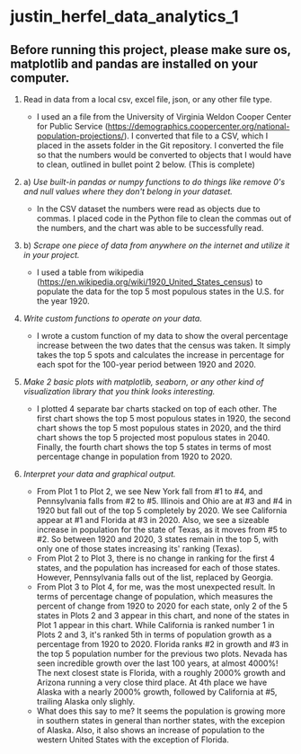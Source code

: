 # justin_herfel_data_analytics_1

## Before running this project, please make sure os, matplotlib and pandas are installed on your computer.

1. Read in data from a local csv, excel file, json, or any other file type.
    - I used an a file from the University of Virginia Weldon Cooper Center for Public Service (https://demographics.coopercenter.org/national-population-projections/). I converted that file to a CSV, which I placed in the assets folder in the Git repository. I converted the file so that the numbers would be converted to objects that I would have to clean, outlined in bullet point 2 below. (This is complete)

2. a) *Use built-in pandas or numpy functions to do things like remove 0's and null values where they don't belong in your dataset.*
    - In the CSV dataset the numbers were read as objects due to commas. I placed code in the Python file to clean the commas out of the numbers, and the chart was able to be successfully read.
2. b) *Scrape one piece of data from anywhere on the internet and utilize it in your project.*
    - I used a table from wikipedia (https://en.wikipedia.org/wiki/1920_United_States_census) to populate the data for the top 5 most populous states in the U.S. for the year 1920.

3. *Write custom functions to operate on your data.*
    - I wrote a custom function of my data to show the overal percentage increase between the two dates that the census was taken. It simply takes the top 5 spots and calculates the increase in percentage for each spot for the 100-year period between 1920 and 2020.

4. *Make 2 basic plots with matplotlib, seaborn, or any other kind of visualization library that you think looks interesting.*
    - I plotted 4 separate bar charts stacked on top of each other. The first chart shows the top 5 most populous states in 1920, the second chart shows the top 5 most populous states in 2020, and the third chart shows the top 5 projected most populous states in 2040. Finally, the fourth chart shows the top 5 states in terms of most percentage change in population from 1920 to 2020.

5. *Interpret your data and graphical output.*
    - From Plot 1 to Plot 2, we see New York fall from #1 to #4, and Pennsylvania falls from #2 to #5. Illinois and Ohio are at #3 and #4 in 1920 but fall out of the top 5 completely by 2020. We see California appear at #1 and Florida at #3 in 2020. Also, we see a sizeable increase in population for the state of Texas, as it moves from #5 to #2. So between 1920 and 2020, 3 states remain in the top 5, with only one of those states increasing its' ranking (Texas).
    - From Plot 2 to Plot 3, there is no change in ranking for the first 4 states, and the population has increased for each of those states. However, Pennsylvania falls out of the list, replaced by Georgia.
    - From Plot 3 to Plot 4, for me, was the most unexpected result. In terms of percentage change of population, which measures the percent of change from 1920 to 2020 for each state, only 2 of the 5 states in Plots 2 and 3 appear in this chart, and none of the states in Plot 1 appear in this chart. While California is ranked number 1 in Plots 2 and 3, it's ranked 5th in terms of population growth as a percentage from 1920 to 2020. Florida ranks #2 in growth and #3 in the top 5 population number for the previous two plots. Nevada has seen incredible growth over the last 100 years, at almost 4000%! The next closest state is Florida, with a roughly 2000% growth and Arizona running a very close third place. At 4th place we have Alaska with a nearly 2000% growth, followed by California at #5, trailing Alaska only slighly.
    - What does this say to me? It seems the population is growing more in southern states in general than norther states, with the excepion of Alaska. Also, it also shows an increase of population to the western United States with the exception of Florida.